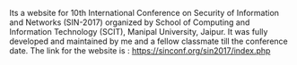 Its a website for 10th International Conference on Security of Information and Networks (SIN-2017) organized by School of Computing and Information Technology (SCIT), Manipal University, Jaipur.
It was fully developed and maintained by me and a fellow classmate till the conference date.
The link for the website is : https://sinconf.org/sin2017/index.php
